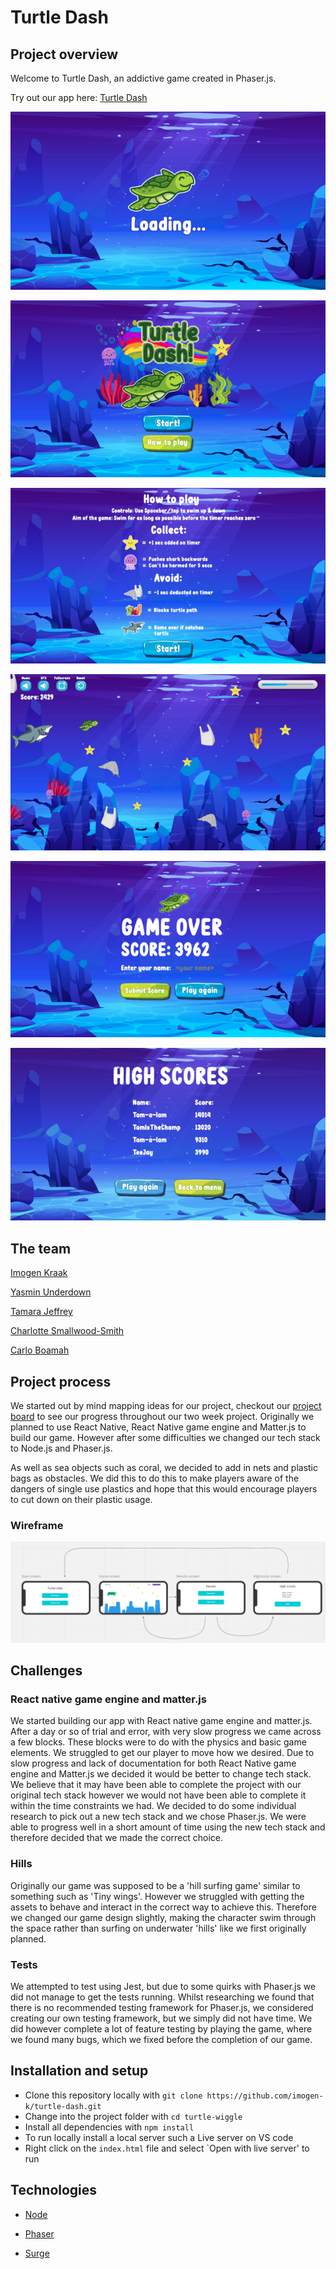 # Turtle Dash

## Project overview
Welcome to Turtle Dash, an addictive game created in Phaser.js. 

Try out our app here: [Turtle Dash](http://turtle-dash.surge.sh/)

![loading](./readme-img/loading.png)

![menu](./readme-img/menu.png)

![info](./readme-img/info.png)

![game](./readme-img/game.png)

![end](./readme-img/end.png)

![highscore](./readme-img/highscore.png)


## The team
[Imogen Kraak](https://github.com/imogen-k)

[Yasmin Underdown](https://github.com/yu2491)

[Tamara Jeffrey](https://github.com/just-tam)

[Charlotte Smallwood-Smith](https://github.com/Charlotte-91)

[Carlo Boamah](https://github.com/cabju)

## Project process

We started out by mind mapping ideas for our project, checkout our [project board](https://miro.com/app/board/o9J_kipU7tY=/) to see our progress throughout our two week project. Originally we planned to use React Native, React Native game engine and Matter.js to build our game. However after some difficulties we changed our tech stack to Node.js and Phaser.js.


As well as sea objects such as coral, we decided to add in nets and plastic bags as obstacles. We did this to do this to make players aware of the dangers of single use plastics and hope that this would encourage players to cut down on their plastic usage.

### Wireframe
![wireframe](./readme-img/wireframe.png)

## Challenges

### React native game engine and matter.js
We started building our app with React native game engine and matter.js. After a day or so of trial and error, with very slow progress we came across a few blocks.
These blocks were to do with the physics and basic game elements. We struggled to get our player to move how we desired. 
Due to slow progress and lack of documentation for both React Native game engine and Matter.js we decided it would be better to change tech stack.
We believe that it may have been able to complete the project with our original tech stack however we would not have been able to complete it within the time constraints we had. 
We decided to do some individual research to pick out a new tech stack and we chose Phaser.js. We were able to progress well in a short amount of time using the new tech stack and therefore decided that we made the correct choice.

### Hills
Originally our game was supposed to be a 'hill surfing game' similar to something such as 'Tiny wings'. However we struggled with getting the assets to behave and interact in the correct way to achieve this.
Therefore we changed our game design slightly, making the character swim through the space rather than surfing on underwater 'hills' like we first originally planned.

### Tests
We attempted to test using Jest, but due to some quirks with Phaser.js we did not manage to get the tests running. Whilst researching we found that there is no recommended testing framework for Phaser.js, we considered creating our own testing framework, but we simply did not have time. We did however complete a lot of feature testing by playing the game, where we found many bugs, which we fixed before the completion of our game. 

## Installation and setup

* Clone this repository locally with `git clone https://github.com/imogen-k/turtle-dash.git`
* Change into the project folder with  `cd turtle-wiggle`
* Install all dependencies with `npm install`
* To run locally install a local server such a Live server on VS code
* Right click on the `index.html` file and select `Open with live server' to run


## Technologies

* [Node](https://nodejs.org/en/)

* [Phaser](https://phaser.io/)

* [Surge](https://surge.sh/)


